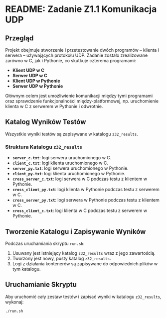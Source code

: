 # README: Zadanie Z1.1 Komunikacja UDP

## Przegląd
Projekt obejmuje stworzenie i przetestowanie dwóch programów – klienta i serwera – używających protokołu UDP. Zadanie zostało zrealizowane zarówno w C, jak i Pythonie, co skutkuje czterema programami:
- **Klient UDP w C**
- **Serwer UDP w C**
- **Klient UDP w Pythonie**
- **Serwer UDP w Pythonie**

Głównym celem jest umożliwienie komunikacji między tymi programami oraz sprawdzenie funkcjonalności między-platformowej, np. uruchomienie klienta w C z serwerem w Pythonie i odwrotnie.

## Katalog Wyników Testów
Wszystkie wyniki testów są zapisywane w katalogu `z32_results`.

### Struktura Katalogu `z32_results`
- **`server_c.txt`**: logi serwera uruchomionego w C.
- **`client_c.txt`**: logi klienta uruchomionego w C.
- **`server_py.txt`**: logi serwera uruchomionego w Pythonie.
- **`client_py.txt`**: logi klienta uruchomionego w Pythonie.
- **`cross_server_c.txt`**: logi serwera w C podczas testu z klientem w Pythonie.
- **`cross_client_py.txt`**: logi klienta w Pythonie podczas testu z serwerem w C.
- **`cross_server_py.txt`**: logi serwera w Pythonie podczas testu z klientem w C.
- **`cross_client_c.txt`**: logi klienta w C podczas testu z serwerem w Pythonie.

## Tworzenie Katalogu i Zapisywanie Wyników
Podczas uruchamiania skryptu `run.sh`:
1. Usuwany jest istniejący katalog `z32_results` wraz z jego zawartością.
2. Tworzony jest nowy, pusty katalog `z32_results`.
3. Logi z działania kontenerów są zapisywane do odpowiednich plików w tym katalogu.



## Uruchamianie Skryptu
Aby uruchomić cały zestaw testów i zapisać wyniki w katalogu `z32_results`, wykonaj:
```bash
./run.sh
